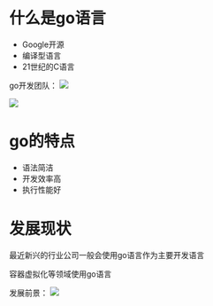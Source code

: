 # 什么是go语言
- Google开源
- 编译型语言
- 21世纪的C语言

go开发团队：
![](https://img2018.cnblogs.com/blog/1446249/202002/1446249-20200201181153929-1053186061.png)

![](https://img2018.cnblogs.com/blog/1446249/202002/1446249-20200201181630791-1101760119.png)

# go的特点
- 语法简洁
- 开发效率高
- 执行性能好

# 发展现状

最近新兴的行业公司一般会使用go语言作为主要开发语言

容器虚拟化等领域使用go语言

发展前景：
![](https://img2018.cnblogs.com/blog/1446249/202002/1446249-20200201182907133-1590485361.png)
